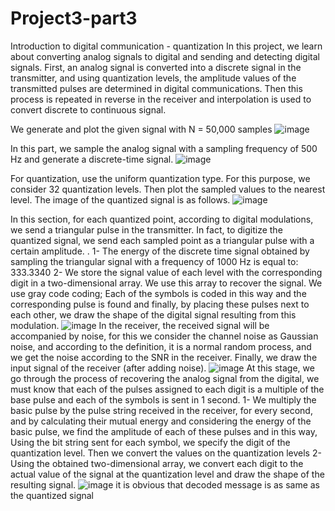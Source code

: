 # Project3-part3
Introduction to digital communication - quantization
In this project, we learn about converting analog signals to digital and sending and detecting digital signals. First, an analog signal is converted into a discrete signal in the transmitter, and using quantization levels, the amplitude values of the transmitted pulses are determined in digital communications. Then this process is repeated in reverse in the receiver and interpolation is used to convert discrete to continuous signal.

We generate and plot the given signal with N = 50,000 samples
![image](https://github.com/MatinNekoonam82/Project3-part3/assets/156523741/368db57a-943a-4144-9610-0ee6d08b13da)

In this part, we sample the analog signal with a sampling frequency of 500 Hz and generate a discrete-time signal.
![image](https://github.com/MatinNekoonam82/Project3-part3/assets/156523741/48b92e4b-2394-49ce-8d24-6eca823f11b5)

For quantization, use the uniform quantization type. For this purpose, we consider 32 quantization levels. Then plot the sampled values to the nearest level. The image of the quantized signal is as follows.
![image](https://github.com/MatinNekoonam82/Project3-part3/assets/156523741/d1753f45-d2ef-4bc8-8b86-358f4fd8c4ac)

In this section, for each quantized point, according to digital modulations, we send a triangular pulse in the transmitter. In fact, to digitize the quantized signal, we send each sampled point as a triangular pulse with a certain amplitude. .
1- The energy of the discrete time signal obtained by sampling the triangular signal with a frequency of 1000 Hz is equal to: 333.3340
2- We store the signal value of each level with the corresponding digit in a two-dimensional array. We use this array to recover the signal. We use gray code coding; Each of the symbols is coded in this way and the corresponding pulse is found and finally, by placing these pulses next to each other, we draw the shape of the digital signal resulting from this modulation.
![image](https://github.com/MatinNekoonam82/Project3-part3/assets/156523741/38d6710b-29d3-4a61-ae72-d9c241895a35)
In the receiver, the received signal will be accompanied by noise, for this we consider the channel noise as Gaussian noise, and according to the definition, it is a normal random process, and we get the noise according to the SNR in the receiver.
Finally, we draw the input signal of the receiver (after adding noise).
![image](https://github.com/MatinNekoonam82/Project3-part3/assets/156523741/523c791c-e7d8-4ce6-ace0-eb15cd3eb67b)
At this stage, we go through the process of recovering the analog signal from the digital, we must know that each of the pulses assigned to each digit is a multiple of the base pulse and each of the symbols is sent in 1 second.
1- We multiply the basic pulse by the pulse string received in the receiver, for every second, and by calculating their mutual energy and considering the energy of the basic pulse, we find the amplitude of each of these pulses and in this way, Using the bit string sent for each symbol, we specify the digit of the quantization level.
Then we convert the values on the quantization levels
2- Using the obtained two-dimensional array, we convert each digit to the actual value of the signal at the quantization level and draw the shape of the resulting signal.
​![image](https://github.com/MatinNekoonam82/Project3-part3/assets/156523741/4b92be7d-c74a-4b88-afda-e9a118d3b757)
it is obvious that decoded message is as same as the quantized signal 






